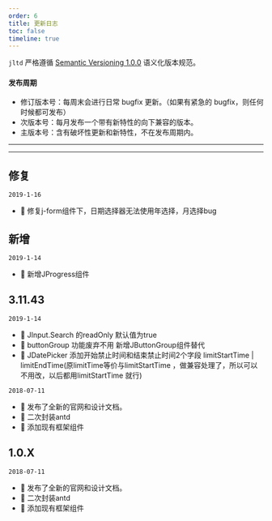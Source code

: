 ```yaml
---
order: 6
title: 更新日志
toc: false
timeline: true
---
```


`jltd` 严格遵循 [Semantic Versioning 1.0.0](http://semver.org/lang/zh-CN/) 语义化版本规范。

#### 发布周期

* 修订版本号：每周末会进行日常 bugfix 更新。（如果有紧急的 bugfix，则任何时候都可发布）
* 次版本号：每月发布一个带有新特性的向下兼容的版本。
* 主版本号：含有破坏性更新和新特性，不在发布周期内。


---
---
## 修复
`2019-1-16`
- 📖 修复j-form组件下，日期选择器无法使用年选择，月选择bug

## 新增
`2019-1-14`
- 📖 新增JProgress组件

## 3.11.43
`2019-1-14`

- 📖 JInput.Search 的readOnly 默认值为true  
- 📖 buttonGroup 功能废弃不用   新增JButtonGroup组件替代 <JButtonGroup data={[按钮数组(很原来一致)]}/>
- 📖 JDatePicker 添加开始禁止时间和结束禁止时间2个字段 limitStartTime | limitEndTime(原limitTime等价与limitStartTime ，做兼容处理了，所以可以不用改，以后都用limitStartTime 就行)


`2018-07-11`

- 📖 发布了全新的官网和设计文档。
- 📖 二次封装antd
- 📖 添加现有框架组件

## 1.0.X

`2018-07-11`

- 📖 发布了全新的官网和设计文档。
- 📖 二次封装antd
- 📖 添加现有框架组件
